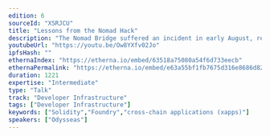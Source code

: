 ```yaml
---
edition: 6
sourceId: "XSRJCU"
title: "Lessons from the Nomad Hack"
description: "The Nomad Bridge suffered an incident in early August, resulting in about $190M in cryptocurrencies lost. We will see how the Nomad Bridge was able to get hacked and how it relates to the Nomad Protocol. Finally, we will share learnings and insights we got from this incident, actionable tips that all protocols should take into serious consideration in order to reduce the probability of a potential hack."
youtubeUrl: "https://youtu.be/Ow8YXfv02Jo"
ipfsHash: ""
ethernaIndex: "https://etherna.io/embed/63518a75080a54f6d733eecb"
ethernaPermalink: "https://etherna.io/embed/e63a55bf1fb7675d316e8686d82086f1983b5b418d078c34e74581c82597c08e"
duration: 1221
expertise: "Intermediate"
type: "Talk"
track: "Developer Infrastructure"
tags: ["Developer Infrastructure"]
keywords: ["Solidity","Foundry","cross-chain applications (xapps)"]
speakers: ["Odysseas"]
---
```


